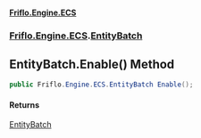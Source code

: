 #### [Friflo.Engine.ECS](index.md 'index')
### [Friflo.Engine.ECS](Friflo.Engine.ECS.md 'Friflo.Engine.ECS').[EntityBatch](EntityBatch.md 'Friflo.Engine.ECS.EntityBatch')

## EntityBatch.Enable() Method

```csharp
public Friflo.Engine.ECS.EntityBatch Enable();
```

#### Returns
[EntityBatch](EntityBatch.md 'Friflo.Engine.ECS.EntityBatch')